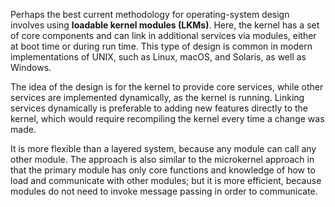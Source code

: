 Perhaps the best current methodology for operating-system design involves using **loadable kernel modules (LKMs)**. Here, the kernel has a set of core components and can link in additional services via modules, either at boot time or during run time. This type of design is common in modern implementations of UNIX, such as Linux, macOS, and Solaris, as well as Windows.

The idea of the design is for the kernel to provide core services, while other services are implemented dynamically, as the kernel is running. Linking services dynamically is preferable to adding new features directly to the kernel, which would require recompiling the kernel every time a change was made.

It is more flexible than a layered system, because any module can call any other module. The approach is also similar to the microkernel approach in that the primary module has only core functions and knowledge of how to load and communicate with other modules; but it is more efficient, because modules do not need to invoke message passing in order to communicate.
